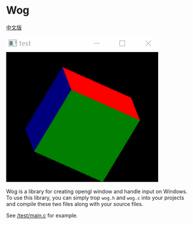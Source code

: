 # Wog    

[中文版](/README_zh.md)   

![/doc/screenshot/a.gif](/doc/screenshot/a.gif)    

Wog is a library for creating opengl window and handle input
on Windows. To use this library, you can simply trop `wog.h` 
and `wog.c` into your projects and compile these two files 
along with your source files. 

See [/test/main.c](/test/main.c) for example. 


